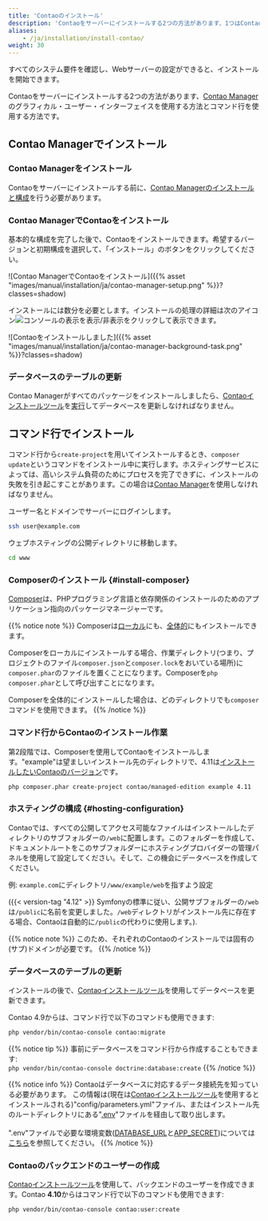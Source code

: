 ```yaml
---
title: 'Contaoのインストール'
description: 'Contaoをサーバーにインストールする2つの方法があります、1つはContao Managerのグラフィカル・ユーザー・インターフェイスを使用、もう1つはコマンド行を使用する方法です。'
aliases:
    - /ja/installation/install-contao/
weight: 30
---
```


すべてのシステム要件を確認し、Webサーバーの設定ができると、インストールを開始できます。

Contaoをサーバーにインストールする2つの方法があります、[Contao Manager](#installation-with-the-contao-manager)のグラフィカル・ユーザー・インターフェイスを使用する方法とコマンド行を使用する方法です。

## Contao Managerでインストール

### Contao Managerをインストール

Contaoをサーバーにインストールする前に、[Contao Managerのインストールと構成](../../installation/contao-manager/#install-contao-manager)を行う必要があります。

### Contao ManagerでContaoをインストール

基本的な構成を完了した後で、Contaoをインストールできます。希望するバージョンと初期構成を選択して、「インストール」のボタンをクリックしてください。

![Contao ManagerでContaoをインストール]({{% asset "images/manual/installation/ja/contao-manager-setup.png" %}}?classes=shadow)

インストールには数分を必要とします。インストールの処理の詳細は次のアイコン![コンソールの表示を表示/非表示](/ja/icons/konsolenausgabe.png?classes=icon)をクリックして表示できます。

![Contaoをインストールしました]({{% asset "images/manual/installation/ja/contao-manager-background-task.png" %}}?classes=shadow)


### データベースのテーブルの更新

Contao Managerがすべてのパッケージをインストールしましたら、[Contaoインストールツール](../contao-installtool/)を[実行](../contao-installtool/)してデータベースを更新しなければなりません。


## コマンド行でインストール

コマンド行から`create-project`を用いてインストールするとき、`composer update`というコマンドをインストール中に実行します。ホスティングサービスによっては、高いシステム負荷のためにプロセスを完了できずに、インストールの失敗を引き起こすことがあります。この場合は[Contao Manager](#installing-contao-with-the-contao-manager)を使用しなければなりません。

ユーザー名とドメインでサーバーにログインします。

```bash
ssh user@example.com
```

ウェブホスティングの公開ディレクトリに移動します。

```bash
cd www
```

### Composerのインストール {#install-composer}

[Composer](https://en.wikipedia.org/wiki/Composer_(software))は、PHPプログラミング言語と依存関係のインストールのためのアプリケーション指向のパッケージマネージャーです。

{{% notice note %}}
Composerは[ローカル](https://getcomposer.org/doc/00-intro.md#locally)にも、[全体的](https://getcomposer.org/doc/00-intro.md#globally)にもインストールできます。
 
Composerをローカルにインストールする場合、作業ディレクトリ(つまり、プロジェクトのファイル`composer.json`と`composer.lock`をおいている場所)に`composer.phar`のファイルを置くことになります。Composerを`php composer.phar`として呼び出すことになります。

Composerを全体的にインストールした場合は、どのディレクトリでも`composer`コマンドを使用できます。
{{% /notice %}}

### コマンド行からContaoのインストール作業

第2段階では、Composerを使用してContaoをインストールします。"example"は望ましいインストール先のディレクトリで、4.11は[インストールしたいContaoのバージョン](https://contao.org/de/download.html)です。

```bash
php composer.phar create-project contao/managed-edition example 4.11
```

### ホスティングの構成 {#hosting-configuration}

Contaoでは、すべての公開してアクセス可能なファイルはインストールしたディレクトリのサブフォルダーの`/web`に配置します。このフォルダーを作成して、ドキュメントルートをこのサブフォルダーにホスティングプロバイダーの管理パネルを使用して設定してください。そして、この機会にデータベースを作成してください。

例: `example.com`にディレクトリ`/www/example/web`を指すよう設定

({{< version-tag "4.12" >}} Symfonyの標準に従い、公開サブフォルダーの`/web`は`/public`に名前を変更しました。`/web`ディレクトリがインストール先に存在する場合、Contaoは自動的に`/public`の代わりに使用します。).

{{% notice note %}}
このため、それぞれのContaoのインストールでは固有の(サブ)ドメインが必要です。
{{% /notice %}}


### データベースのテーブルの更新

インストールの後で、[Contaoインストールツール](/ja/installation/contao-installtool/)を使用してデータベースを更新できます。

Contao 4.9からは、コマンド行で以下のコマンドも使用できます:

```bash
php vendor/bin/contao-console contao:migrate
``` 

{{% notice tip %}}
事前にデータベースをコマンド行から作成することもできます:<br>
`php vendor/bin/contao-console doctrine:database:create`
{{% /notice %}}

{{% notice info %}}
Contaoはデータベースに対応するデータ接続先を知っている必要があります。
この情報は(現在は[Contaoインストールツール](/ja/installation/contao-installtool/)を使用するとインストールされる)"config/parameters.yml"ファイル、またはインストール先のルートディレクトリにある"[.env](https://docs.contao.org/dev/getting-started/starting-development/#application-configuration)"ファイルを経由して取り出します。<br><br>
".env"ファイルで必要な環境変数([DATABASE_URL](https://docs.contao.org/dev/reference/config/#database-url)と[APP_SECRET](https://docs.contao.org/dev/reference/config/#app-secret))については[こちら](https://docs.contao.org/dev/getting-started/starting-development/#application-configuration)を参照してください。
{{% /notice %}}


### Contaoのバックエンドのユーザーの作成

[Contaoインストールツール](/ja/installation/contao-installtool/)を使用して、バックエンドのユーザーを作成できます。Contao **4.10**からはコマンド行で以下のコマンドも使用できます:

```bash
php vendor/bin/contao-console contao:user:create
``` 
